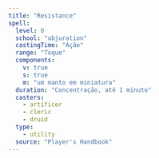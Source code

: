 ```yaml
---
title: "Resistance"
spell:
  level: 0
  school: "abjuration"
  castingTime: "Ação"
  range: "Toque"
  components:
    v: true
    s: true
    m: "um manto em miniatura"
  duration: "Concentração, até 1 minuto"
  casters:
    - artificer
    - cleric
    - druid
  type:
    - utility
  source: "Player's Handbook"
---
```

